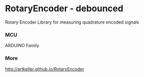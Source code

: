 # RotaryEncoder - debounced

Rotary Encoder Library for measuring quadrature encoded signals

### MCU

ARDUINO Family

### More

http://artkeller.github.io/RotaryEncoder
